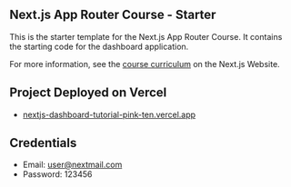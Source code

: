 ## Next.js App Router Course - Starter

This is the starter template for the Next.js App Router Course. It contains the starting code for the dashboard application.

For more information, see the [course curriculum](https://nextjs.org/learn) on the Next.js Website.

## Project Deployed on Vercel

- [nextjs-dashboard-tutorial-pink-ten.vercel.app](https://nextjs-dashboard-tutorial-pink-ten.vercel.app)

## Credentials

- Email: user@nextmail.com
- Password: 123456
